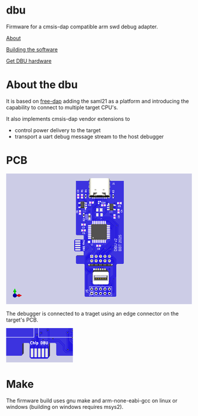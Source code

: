 # dbu
Firmware for a cmsis-dap compatible arm swd debug adapter.

[About](#about-the-dbu)

[Building the software](#make)

[Get DBU hardware](#pcb)


# About the dbu

It is based on [free-dap](https://github.com/ataradov/free-dap) adding the saml21 as a platform and introducing the capability to connect to multiple target CPU's.



It also implements cmsis-dap vendor extensions to 
  - control power delivery to the target
  - transport a uart debug message stream to the host debugger

# PCB

![PCB](https://github.com/brucebiotech/dbu/blob/main/docs/saml21-narrow-dbu-v2.png)

The debugger is connected to a traget using an edge connector on the target's PCB.

![edge](https://github.com/brucebiotech/dbu/blob/main/docs/target-edge-connector.png)

# Make

The firmware build uses gnu make and arm-none-eabi-gcc on linux or windows (building on windows requires msys2).

